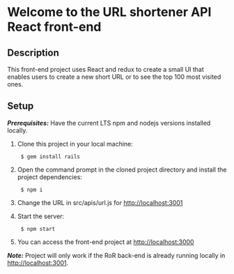 # Welcome to the URL shortener API React front-end
## Description
This front-end project uses React and redux to create a small UI that enables users to create a new short URL or to see the top 100 most visited ones. 

## Setup
_**Prerequisites:**_ Have the current LTS npm and nodejs versions installed locally. 

1. Clone this project in your local machine:

        $ gem install rails

2. Open the command prompt in the cloned project directory and install the project dependencies:

        $ npm i

3. Change the URL in src/apis/url.js for [http://localhost:3001](http://localhost:3001)

4. Start the server:

        $ npm start

5. You can access the front-end project at  [http://localhost:3000](http://localhost:3000)

_**Note:**_ Project will only work if the RoR back-end is already running locally in [http://localhost:3001](http://localhost:3001). 
